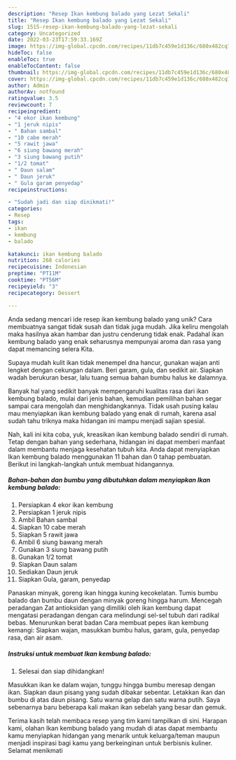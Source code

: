 ```yaml
---
description: "Resep Ikan kembung balado yang Lezat Sekali"
title: "Resep Ikan kembung balado yang Lezat Sekali"
slug: 1515-resep-ikan-kembung-balado-yang-lezat-sekali
category: Uncategorized
date: 2022-03-23T17:59:33.169Z
image: https://img-global.cpcdn.com/recipes/11db7c459e1d136c/680x482cq70/ikan-kembung-balado-foto-resep-utama.jpg
hideToc: false
enableToc: true
enableTocContent: false
thumbnail: https://img-global.cpcdn.com/recipes/11db7c459e1d136c/680x482cq70/ikan-kembung-balado-foto-resep-utama.jpg
cover: https://img-global.cpcdn.com/recipes/11db7c459e1d136c/680x482cq70/ikan-kembung-balado-foto-resep-utama.jpg
author: Admin
authorAv: notfound
ratingvalue: 3.5
reviewcount: 7
recipeingredient:
- "4 ekor ikan kembung"
- "1 jeruk nipis"
- " Bahan sambal"
- "10 cabe merah"
- "5 rawit jawa"
- "6 siung bawang merah"
- "3 siung bawang putih"
- "1/2 tomat"
- " Daun salam"
- " Daun jeruk"
- " Gula garam penyedap"
recipeinstructions:

- "Sudah jadi dan siap dinikmati!"
categories:
- Resep
tags:
- ikan
- kembung
- balado

katakunci: ikan kembung balado 
nutrition: 268 calories
recipecuisine: Indonesian
preptime: "PT11M"
cooktime: "PT56M"
recipeyield: "3"
recipecategory: Dessert

---
```





Anda sedang mencari ide resep ikan kembung balado yang unik? Cara membuatnya sangat tidak susah dan tidak juga mudah. Jika keliru mengolah maka hasilnya akan hambar dan justru cenderung tidak enak. Padahal ikan kembung balado yang enak seharusnya mempunyai aroma dan rasa yang dapat memancing selera Kita.





Supaya mudah kulit ikan tidak menempel dna hancur, gunakan wajan anti lengket dengan cekungan dalam. Beri garam, gula, dan sedikit air. Siapkan wadah berukuran besar, lalu tuang semua bahan bumbu halus ke dalamnya.

Banyak hal yang sedikit banyak mempengaruhi kualitas rasa dari ikan kembung balado, mulai dari jenis bahan, kemudian pemilihan bahan segar sampai cara mengolah dan menghidangkannya. Tidak usah pusing kalau mau menyiapkan ikan kembung balado yang enak di rumah, karena asal sudah tahu triknya maka hidangan ini mampu menjadi sajian spesial.






Nah, kali ini kita coba, yuk, kreasikan ikan kembung balado sendiri di rumah. Tetap dengan bahan yang sederhana, hidangan ini dapat memberi manfaat dalam membantu menjaga kesehatan tubuh kita. Anda dapat menyiapkan Ikan kembung balado menggunakan 11 bahan dan 0 tahap pembuatan. Berikut ini langkah-langkah untuk membuat hidangannya.

<!--inarticleads1-->

##### Bahan-bahan dan bumbu yang dibutuhkan dalam menyiapkan Ikan kembung balado:

1. Persiapkan 4 ekor ikan kembung
1. Persiapkan 1 jeruk nipis
1. Ambil  Bahan sambal
1. Siapkan 10 cabe merah
1. Siapkan 5 rawit jawa
1. Ambil 6 siung bawang merah
1. Gunakan 3 siung bawang putih
1. Gunakan 1/2 tomat
1. Siapkan  Daun salam
1. Sediakan  Daun jeruk
1. Siapkan  Gula, garam, penyedap


Panaskan minyak, goreng ikan hingga kuning kecokelatan. Tumis bumbu balado dan bumbu daun dengan minyak goreng hingga harum. Mencegah peradangan Zat antioksidan yang dimiliki oleh ikan kembung dapat mengatasi peradangan dengan cara melindungi sel-sel tubuh dari radikal bebas. Menurunkan berat badan Cara membuat pepes ikan kembung kemangi: Siapkan wajan, masukkan bumbu halus, garam, gula, penyedap rasa, dan air asam. 

<!--inarticleads2-->

##### Instruksi untuk membuat Ikan kembung balado:


1. Selesai dan siap dihidangkan!

Masukkan ikan ke dalam wajan, tunggu hingga bumbu meresap dengan ikan. Siapkan daun pisang yang sudah dibakar sebentar. Letakkan ikan dan bumbu di atas daun pisang. Satu warna gelap dan satu warna putih. Saya sebenarnya baru beberapa kali makan ikan sebelah yang besar dan gemuk. 

Terima kasih telah membaca resep yang tim kami tampilkan di sini. Harapan kami, olahan Ikan kembung balado yang mudah di atas dapat membantu kamu menyiapkan hidangan yang menarik untuk keluarga/teman maupun menjadi inspirasi bagi kamu yang berkeinginan untuk berbisnis kuliner. Selamat menikmati
